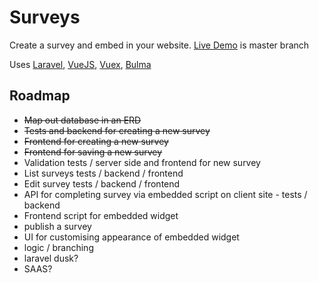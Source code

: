# Surveys
Create a survey and embed in your website. [Live Demo](http://surveys.richpeers.co.uk/) is master branch

Uses [Laravel](https://laravel.com/), [VueJS](https://vuejs.org/), [Vuex](https://vuex.vuejs.org/), [Bulma](http://bulma.io/)

## Roadmap
- ~~Map out database in an ERD~~
- ~~Tests and backend for creating a new survey~~
- ~~Frontend for creating a new survey~~
- ~~Frontend for saving a new survey~~
- Validation tests / server side and frontend for new survey
- List surveys tests / backend / frontend
- Edit survey  tests / backend / frontend
- API for completing survey via embedded script on client site - tests / backend
- Frontend script for embedded widget
- publish a survey
- UI for customising appearance of embedded widget
- logic / branching
- laravel dusk?
- SAAS?
